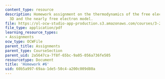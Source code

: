 ```yaml
---
content_type: resource
description: Homework assignment on the thermodynamics of the free electron gas in
  3D and the nearly free electron model.
file: https://ol-ocw-studio-app-production.s3.amazonaws.com/courses/3-23-electrical-optical-and-magnetic-properties-of-materials-fall-2007/60b5a99769aa1de550c4a200c009d80a_ps6.pdf
file_type: application/pdf
learning_resource_types:
- Assignments
ocw_type: OCWFile
parent_title: Assignments
parent_type: CourseSection
parent_uid: 2a5647ca-7f8f-65bc-9a05-056a736fe505
resourcetype: Document
title: 'Homework #6'
uid: 60b5a997-69aa-1de5-50c4-a200c009d80a
---
```

